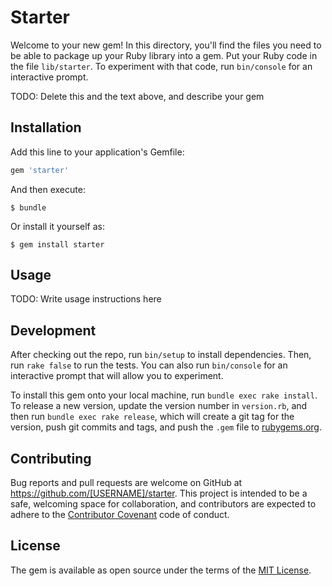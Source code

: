 # Starter

Welcome to your new gem! In this directory, you'll find the files you need to be able to package up your Ruby library into a gem. Put your Ruby code in the file `lib/starter`. To experiment with that code, run `bin/console` for an interactive prompt.

TODO: Delete this and the text above, and describe your gem

## Installation

Add this line to your application's Gemfile:

```ruby
gem 'starter'
```

And then execute:

    $ bundle

Or install it yourself as:

    $ gem install starter

## Usage

TODO: Write usage instructions here

## Development

After checking out the repo, run `bin/setup` to install dependencies. Then, run `rake false` to run the tests. You can also run `bin/console` for an interactive prompt that will allow you to experiment.

To install this gem onto your local machine, run `bundle exec rake install`. To release a new version, update the version number in `version.rb`, and then run `bundle exec rake release`, which will create a git tag for the version, push git commits and tags, and push the `.gem` file to [rubygems.org](https://rubygems.org).

## Contributing

Bug reports and pull requests are welcome on GitHub at https://github.com/[USERNAME]/starter. This project is intended to be a safe, welcoming space for collaboration, and contributors are expected to adhere to the [Contributor Covenant](contributor-covenant.org) code of conduct.


## License

The gem is available as open source under the terms of the [MIT License](http://opensource.org/licenses/MIT).

